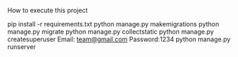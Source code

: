 How to execute this project

pip install -r requirements.txt
python manage.py makemigrations
python manage.py migrate
python manage.py collectstatic
python manage.py createsuperuser 
	Email: team@gmail.com
	Password:1234
python manage.py runserver
